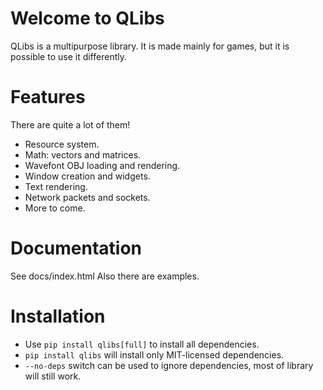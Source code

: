 # Welcome to QLibs
QLibs is a multipurpose library.
It is made mainly for games, but it is possible to use it differently.

# Features
There are quite a lot of them!
* Resource system.
* Math: vectors and matrices.
* Wavefont OBJ loading and rendering.
* Window creation and widgets.
* Text rendering.
* Network packets and sockets.
* More to come.

# Documentation
See docs/index.html
Also there are examples.

# Installation
* Use `pip install qlibs[full]` to install all dependencies.
* `pip install qlibs` will install only MIT-licensed dependencies.
* `--no-deps` switch can be used to ignore dependencies, most of library will still work.

